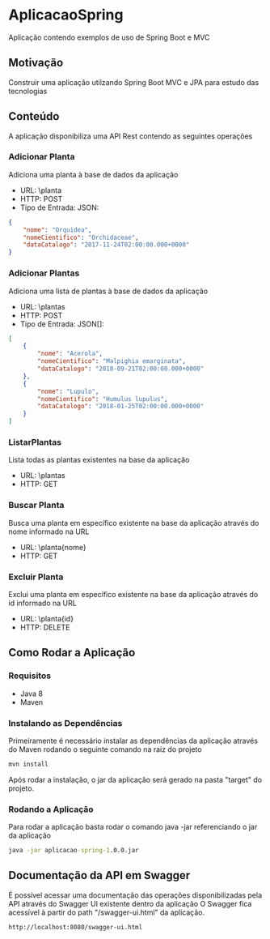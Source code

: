 # AplicacaoSpring
Aplicação contendo exemplos de uso de Spring Boot e MVC

## Motivação
Construir uma aplicação utilzando Spring Boot MVC e JPA para estudo das tecnologias

## Conteúdo
A aplicação disponibiliza uma API Rest contendo as seguintes operações

### Adicionar Planta
Adiciona uma planta à base de dados da aplicação
- URL: \planta
- HTTP: POST
- Tipo de Entrada: JSON:
```json
{
    "nome": "Orquidea",
    "nomeCientifico": "Orchidaceae",
    "dataCatalogo": "2017-11-24T02:00:00.000+0000"
}
````

### Adicionar Plantas
Adiciona uma lista de plantas à base de dados da aplicação
- URL: \plantas
- HTTP: POST
- Tipo de Entrada: JSON[]:
```json
[
    {
        "nome": "Acerola",
        "nomeCientifico": "Malpighia emarginata",
        "dataCatalogo": "2018-09-21T02:00:00.000+0000"
    },
    {
        "nome": "Lupulo",
        "nomeCientifico": "Humulus lupulus",
        "dataCatalogo": "2018-01-25T02:00:00.000+0000"
    }
]
````

### ListarPlantas
Lista todas as plantas existentes na base da aplicação
- URL: \plantas
- HTTP: GET

### Buscar Planta
Busca uma planta em específico existente na base da aplicação através do nome informado na URL
- URL: \planta\{nome}
- HTTP: GET

### Excluir Planta
Exclui uma planta em específico existente na base da aplicação através do id informado na URL
- URL: \planta\{id}
- HTTP: DELETE

## Como Rodar a Aplicação

### Requisitos
 - Java 8
 - Maven
 
### Instalando as Dependências
Primeiramente é necessário instalar as dependências da aplicação através do Maven rodando o seguinte comando na raiz do projeto
 
```bat
mvn install
```
Após rodar a instalação, o jar da aplicação será gerado na pasta "target" do projeto.

### Rodando a Aplicação
Para rodar a aplicação basta rodar o comando java -jar referenciando o jar da aplicação
```bat
java -jar aplicacao-spring-1.0.0.jar
```
## Documentação da API em Swagger
É possível acessar uma documentação das operações disponibilizadas pela API através do Swagger UI existente dentro da aplicação
O Swagger fica acessível à partir do path "/swagger-ui.html" da aplicação.

```url
http://localhost:8080/swagger-ui.html
```
